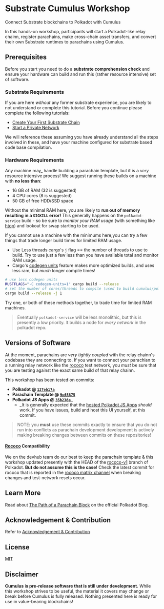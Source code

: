 # Substrate Cumulus Workshop

Connect Substrate blockchains to Polkadot with Cumulus

In this hands-on workshop, participants will start a Polkadot-like relay chainn, register
parachains, make cross-chain asset transfers, and convert their own Substrate runtimes to
parachains using Cumulus.

## Prerequisites

Before you start you need to do a **substrate comprehension check** and ensure your hardware
can build and run this (rather resource intensive) set of software.


### Substrate Requirements 

If you are here _without_ any former substrate experience, you are likely to not understand or
complete this tutorial. Before you continue please complete the following tutorials:

- [Create Your First Substrate Chain](https://substrate.dev/docs/en/tutorials/create-your-first-substrate-chain/)
- [Start a Private Network](https://substrate.dev/docs/en/tutorials/start-a-private-network/)

We will reference these assuming you have already understand all the steps involved in these,
and have your machine configured for substrate based code base compilation.

### Hardware Requirements

Any machine may_ handle building a parachain template, but it is a _very_ resource intensive process!
We suggest running these builds on a machine with **no less than**:
- 16 GB of RAM (32 is suggested)
- 4 CPU cores (8 is suggested)
- 50 GB of free HDD/SSD space

Without the minimal RAM here, you are likely to **run out of memory resulting in a `SIGKILL` error!**
This generally happens on the `polkadot-service` build - so be sure to *monitor your RAM usage*
(with something like [htop](https://htop.dev/)) and lookout for swap starting to be used.

If you cannot use a machine with the minimums here,you can try a few things that trade longer build 
times for limited RAM usage.
- Use Less threads cargo's `j` flag == the number of threads to use to build.
  Try to use just a few less than you have available total and monitor RAM usage.
- Cargo's [codegen units](](https://doc.rust-lang.org/cargo/reference/profiles.html#codegen-units)) 
  feature makes more optimized builds, and uses less ram, but _much_ longer compile times!

```bash
# use less codegen units
RUSTFLAGS="-C codegen-units=1" cargo build --release 
# set the number of cores/threads to compile (used to build cumulus/polkadot on rpi 3)
cargo build --release -j 1
```

Try one, or both of these methods together, to trade time for limited RAM machines. 

> Eventually `polkadot-service` will be less monolithic, but this is presently a low priority.
> It builds a node for _every network_ in the polkadot repo.

## Versions of Software

At the moment, parachains are _very tightly coupled_ with the relay chainn's codebase they are 
connecting to. If you want to connect your parachian to a running relay network like the 
[rococo](https://wiki.polkadot.network/docs/en/build-parachains-rococo) test network, you _must_
be sure that you are testing against the exact same build of that relay chainn. 

This workshop has been tested on commits:

- **Polkadot @ [`127eb17a`](https://github.com/paritytech/polkadot/commit/127eb17a25bbe2a9f2731ff11a65d7f8170f2373)**
- **Parachain Template @ [`9c65875`](https://github.com/substrate-developer-hub/substrate-parachain-template/commit/9c65875fd7f59754c65c87662df0083cf56addf1)**
- **Polkadot JS Apps @ [`35b238a `](https://github.com/polkadot-js/apps/commit/35b238a1bfb59a4c4e7488671a7261b54bf314c9)**
    - _It is generally expected that the [hosted Polkadot JS Apps](https://polkadot.js.org/apps/#/explorer)
      _should_ work. If you have issues, build and host this UI yourself, at this commit.

> NOTE: you **must** use these commits exactly to ensure that you do not run into conflicts as parachain development
> development is actively making breaking changes between commits on these repositories!

#### [Rococo](https://wiki.polkadot.network/docs/en/build-parachains-rococo) Compatibility

We on the devhub team do our best to keep the parachain template & this workshop updated presently
with the HEAD of the [rococo-v1](https://github.com/paritytech/polkadot/commits/rococo-v1) branch
of Polkadot. **But do not assume this is the case!** Check the latest commit for rococo that is
reported in the [rococo matrix channel](https://matrix.to/#/#rococo:matrix.parity.io) when breaking
changes and test-network resets occur.

## Learn More

Read about [The Path of a Parachain Block](https://polkadot.network/the-path-of-a-parachain-block/) on the official
Polkadot Blog.

## Acknowledgement & Contribution

Refer to [Acknowledgement & Contribution](acknowledgement-contribution.md)

## License

[MIT](LICENCE)

## Disclaimer

**Cumulus is pre-release software that is still under development.** While this workshop strives to be useful, the material
it covers may change or break before Cumulus is fully released. Nothing presented here is ready for use in value-bearing
blockchains!